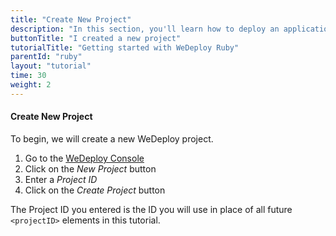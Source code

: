 ```yaml
---
title: "Create New Project"
description: "In this section, you'll learn how to deploy an application using WeDeploy Ruby."
buttonTitle: "I created a new project"
tutorialTitle: "Getting started with WeDeploy Ruby"
parentId: "ruby"
layout: "tutorial"
time: 30
weight: 2
---
```


#### Create New Project

To begin, we will create a new WeDeploy project.

1. Go to the <a href="https://console.wedeploy.com" target="_blank">WeDeploy Console</a>
2. Click on the _New Project_ button
3. Enter a _Project ID_
4. Click on the _Create Project_ button

The Project ID you entered is the ID you will use in place of all future `<projectID>` elements in this tutorial.
